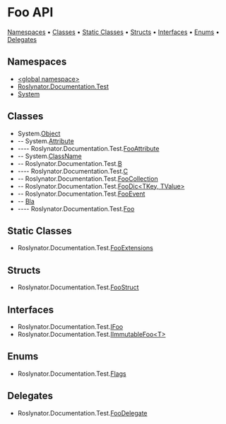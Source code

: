 # Foo API

[Namespaces](#namespaces) &#x2022; [Classes](#classes) &#x2022; [Static Classes](#static-classes) &#x2022; [Structs](#structs) &#x2022; [Interfaces](#interfaces) &#x2022; [Enums](#enums) &#x2022; [Delegates](#delegates)

## Namespaces

* [\<global namespace>](_Global/README.md)
* [Roslynator.Documentation.Test](Roslynator/Documentation/Test/README.md)
* [System](System/README.md)

## Classes

*  System\.[Object](https://docs.microsoft.com/en-us/dotnet/api/system.object)
* \-\- System\.[Attribute](https://docs.microsoft.com/en-us/dotnet/api/system.attribute)
* \-\-\-\- Roslynator\.Documentation\.Test\.[FooAttribute](Roslynator/Documentation/Test/FooAttribute/README.md)
* \-\- System\.[ClassName](System/ClassName/README.md)
* \-\- Roslynator\.Documentation\.Test\.[B](Roslynator/Documentation/Test/B/README.md)
* \-\-\-\- Roslynator\.Documentation\.Test\.[C](Roslynator/Documentation/Test/C/README.md)
* \-\- Roslynator\.Documentation\.Test\.[FooCollection](Roslynator/Documentation/Test/FooCollection/README.md)
* \-\- Roslynator\.Documentation\.Test\.[FooDic\<TKey, TValue>](Roslynator/Documentation/Test/FooDic-2/README.md)
* \-\- Roslynator\.Documentation\.Test\.[FooEvent](Roslynator/Documentation/Test/FooEvent/README.md)
* \-\- [Bla](_Global/Bla/README.md)
* \-\-\-\- Roslynator\.Documentation\.Test\.[Foo](Roslynator/Documentation/Test/Foo/README.md)

## Static Classes

* Roslynator\.Documentation\.Test\.[FooExtensions](Roslynator/Documentation/Test/FooExtensions/README.md)

## Structs

* Roslynator\.Documentation\.Test\.[FooStruct](Roslynator/Documentation/Test/FooStruct/README.md)

## Interfaces

* Roslynator\.Documentation\.Test\.[IFoo](Roslynator/Documentation/Test/IFoo/README.md)
* Roslynator\.Documentation\.Test\.[IImmutableFoo\<T>](Roslynator/Documentation/Test/IImmutableFoo-1/README.md)

## Enums

* Roslynator\.Documentation\.Test\.[Flags](Roslynator/Documentation/Test/Flags/README.md)

## Delegates

* Roslynator\.Documentation\.Test\.[FooDelegate](Roslynator/Documentation/Test/FooDelegate/README.md)
